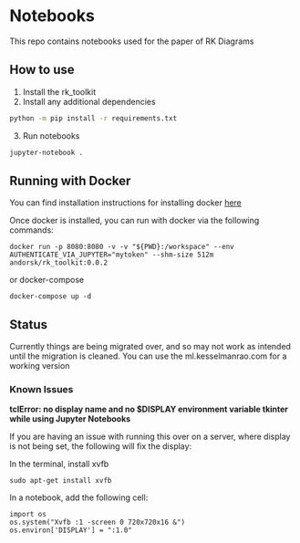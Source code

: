 # Notebooks

This repo contains notebooks used for the paper of RK Diagrams

## How to use

1. Install the rk_toolkit
2. Install any additional dependencies 
``` sh
python -m pip install -r requirements.txt
```
3. Run notebooks
``` sh
jupyter-notebook .
```

## Running with Docker

You can find installation instructions for installing docker [here](https://docs.docker.com/desktop/)

Once docker is installed, you can run with docker via the following commands:

```
docker run -p 8080:8080 -v -v "${PWD}:/workspace" --env AUTHENTICATE_VIA_JUPYTER="mytoken" --shm-size 512m andorsk/rk_toolkit:0.0.2
```
or docker-compose

```
docker-compose up -d 
```

## Status

Currently things are being migrated over, and so may not work as intended until
the migration is cleaned. You can use the ml.kesselmanrao.com for a working version

### Known Issues

**tclError: no display name and no $DISPLAY environment variable tkinter while using Jupyter Notebooks**

If you are having an issue with running this over on a server, where display is not being set, the following will fix the display:

In the terminal, install xvfb

```
sudo apt-get install xvfb
```

In a notebook, add the following cell:

```
import os
os.system("Xvfb :1 -screen 0 720x720x16 &")
os.environ['DISPLAY'] = ":1.0"
```
